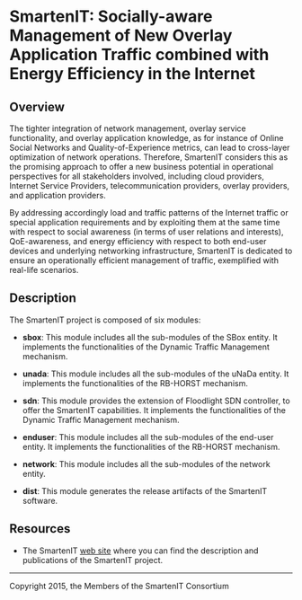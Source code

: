 # SmartenIT: Socially-aware Management of New Overlay Application Traffic combined with Energy Efficiency in the Internet

## Overview

The tighter integration of network management, overlay service functionality, and overlay application knowledge, as for instance of Online Social Networks and Quality-of-Experience metrics, can lead to cross-layer optimization of network operations. Therefore, SmartenIT considers this as the promising approach to offer a new business potential in operational perspectives for all stakeholders involved, including cloud providers, Internet Service Providers, telecommunication providers, overlay providers, and application providers.

By addressing accordingly load and traffic patterns of the Internet traffic or special application requirements and by exploiting them at the same time with respect to social awareness (in terms of user relations and interests), QoE-awareness, and energy efficiency with respect to both end-user devices and underlying networking infrastructure, SmartenIT is dedicated to ensure an operationally efficient management of traffic, exemplified with real-life scenarios.

## Description

The SmartenIT project is composed of six modules:

* **sbox**: This module includes all the sub-modules of the SBox entity. It implements the functionalities of the Dynamic Traffic Management mechanism.

* **unada**: This module includes all the sub-modules of the uNaDa entity. It implements the functionalities of the RB-HORST mechanism.

* **sdn**: This module provides the extension of Floodlight SDN controller, to offer the SmartenIT capabilities. It implements the functionalities of the Dynamic Traffic Management mechanism.

* **enduser**: This module includes all the sub-modules of the end-user entity. It implements the functionalities of the RB-HORST mechanism.

* **network**: This module includes all the sub-modules of the network entity.

* **dist**: This module generates the release artifacts of the SmartenIT software.


## Resources

* The SmartenIT [web site](http://www.smartenit.eu/) where you can find the description and publications of the SmartenIT project.


- - -

Copyright 2015, the Members of the SmartenIT Consortium
